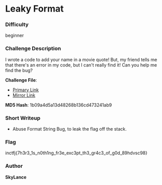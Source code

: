 # Leaky Format

### Difficulty
beginner

### Challenge Description

I wrote a code to add your name in a movie quote! But, my friend tells me that there's an error in my code, but I can't really find it! Can you help me find the bug?

**Challenge File**:
+ [Primary Link](https://drive.google.com/file/d/1_pM-UXu2QKDp9GMTR1dyCx0CNJrmeW1z/view?usp=sharing)
+ [Mirror Link](https://mega.nz/file/lOVmXTxS#P1y7JPsTeKGC8kZSidQ8_Ppe30CHNLEGe3q32Vmy-EU)

**MD5 Hash**: 1b09a4d5a13d48268b136cd473241ab9

### Short Writeup

+  Abuse Format String Bug, to leak the flag off the stack.

### Flag

inctfj{7h3r3_1s_n0th1ng_fr3e_exc3pt_th3_gr4c3_of_g0d_89hdvsc98}

### Author

**SkyLance**